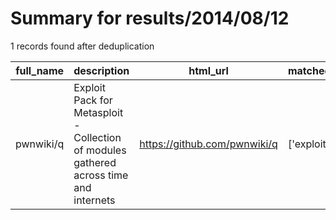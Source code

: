 
# Summary for results/2014/08/12
    
1 records found after deduplication

| full_name | description | html_url | matched_list | matched_count | pushed_at | size | stargazers_count | language | forks_count |
|-------------|----------------------------------------------------------------------------------------|------------------------------|----------------|-----------------|---------------------------|--------|--------------------|------------|---------------|
| pwnwiki/q | Exploit Pack for Metasploit - Collection of modules gathered across time and internets | https://github.com/pwnwiki/q | ['exploit'] | 1 | 2014-08-12 15:23:00+00:00 | 935 | 232 | Ruby | 83 |
